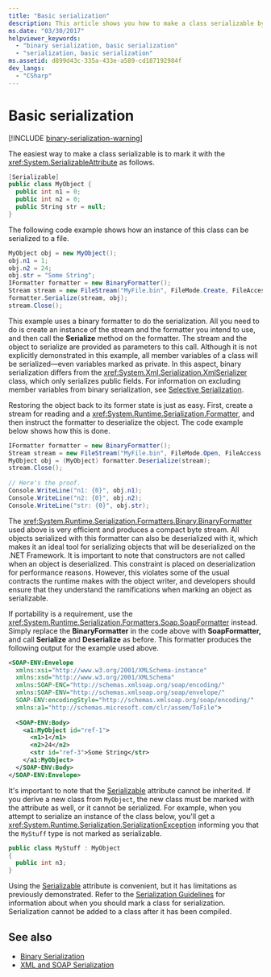 ```yaml
---
title: "Basic serialization"
description: This article shows you how to make a class serializable by marking with the SerializableAttribute and includes examples of serialization and deserialization.
ms.date: "03/30/2017"
helpviewer_keywords: 
  - "binary serialization, basic serialization"
  - "serialization, basic serialization"
ms.assetid: d899d43c-335a-433e-a589-cd187192984f
dev_langs: 
  - "CSharp"
---
```

# Basic serialization

[!INCLUDE [binary-serialization-warning](../../../includes/binary-serialization-warning.md)]

The easiest way to make a class serializable is to mark it with the <xref:System.SerializableAttribute> as follows.  
  
```csharp  
[Serializable]  
public class MyObject {  
  public int n1 = 0;  
  public int n2 = 0;  
  public String str = null;  
}  
```  
  
The following code example shows how an instance of this class can be serialized to a file.  
  
```csharp  
MyObject obj = new MyObject();  
obj.n1 = 1;  
obj.n2 = 24;  
obj.str = "Some String";  
IFormatter formatter = new BinaryFormatter();  
Stream stream = new FileStream("MyFile.bin", FileMode.Create, FileAccess.Write, FileShare.None);  
formatter.Serialize(stream, obj);  
stream.Close();  
```  
  
This example uses a binary formatter to do the serialization. All you need to do is create an instance of the stream and the formatter you intend to use, and then call the **Serialize** method on the formatter. The stream and the object to serialize are provided as parameters to this call. Although it is not explicitly demonstrated in this example, all member variables of a class will be serialized—even variables marked as private. In this aspect, binary serialization differs from the <xref:System.Xml.Serialization.XmlSerializer> class, which only serializes public fields. For information on excluding member variables from binary serialization, see [Selective Serialization](selective-serialization.md).  
  
Restoring the object back to its former state is just as easy. First, create a stream for reading and a <xref:System.Runtime.Serialization.Formatter>, and then instruct the formatter to deserialize the object. The code example below shows how this is done.  
  
```csharp  
IFormatter formatter = new BinaryFormatter();  
Stream stream = new FileStream("MyFile.bin", FileMode.Open, FileAccess.Read, FileShare.Read);  
MyObject obj = (MyObject) formatter.Deserialize(stream);  
stream.Close();  
  
// Here's the proof.  
Console.WriteLine("n1: {0}", obj.n1);  
Console.WriteLine("n2: {0}", obj.n2);  
Console.WriteLine("str: {0}", obj.str);  
```  
  
The <xref:System.Runtime.Serialization.Formatters.Binary.BinaryFormatter> used above is very efficient and produces a compact byte stream. All objects serialized with this formatter can also be deserialized with it, which makes it an ideal tool for serializing objects that will be deserialized on the .NET Framework. It is important to note that constructors are not called when an object is deserialized. This constraint is placed on deserialization for performance reasons. However, this violates some of the usual contracts the runtime makes with the object writer, and developers should ensure that they understand the ramifications when marking an object as serializable.  
  
If portability is a requirement, use the <xref:System.Runtime.Serialization.Formatters.Soap.SoapFormatter> instead. Simply replace the **BinaryFormatter** in the code above with **SoapFormatter,** and call **Serialize** and **Deserialize** as before. This formatter produces the following output for the example used above.  
  
```xml  
<SOAP-ENV:Envelope  
  xmlns:xsi="http://www.w3.org/2001/XMLSchema-instance"  
  xmlns:xsd="http://www.w3.org/2001/XMLSchema"
  xmlns:SOAP-ENC="http://schemas.xmlsoap.org/soap/encoding/"  
  xmlns:SOAP-ENV="http://schemas.xmlsoap.org/soap/envelope/"  
  SOAP-ENV:encodingStyle="http://schemas.xmlsoap.org/soap/encoding/"  
  xmlns:a1="http://schemas.microsoft.com/clr/assem/ToFile">  
  
  <SOAP-ENV:Body>  
    <a1:MyObject id="ref-1">  
      <n1>1</n1>  
      <n2>24</n2>  
      <str id="ref-3">Some String</str>  
    </a1:MyObject>  
  </SOAP-ENV:Body>  
</SOAP-ENV:Envelope>  
```  
  
It's important to note that the [Serializable](xref:System.SerializableAttribute) attribute cannot be inherited. If you derive a new class from `MyObject`, the new class must be marked with the attribute as well, or it cannot be serialized. For example, when you attempt to serialize an instance of the class below, you'll get a <xref:System.Runtime.Serialization.SerializationException> informing you that the `MyStuff` type is not marked as serializable.  
  
```csharp  
public class MyStuff : MyObject
{  
  public int n3;  
}  
```  
  
 Using the [Serializable](xref:System.SerializableAttribute) attribute is convenient, but it has limitations as previously demonstrated. Refer to the [Serialization Guidelines](serialization-guidelines.md) for information about when you should mark a class for serialization. Serialization cannot be added to a class after it has been compiled.  
  
## See also

- [Binary Serialization](binary-serialization.md)
- [XML and SOAP Serialization](xml-and-soap-serialization.md)
